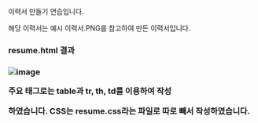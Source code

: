 이력서 만들기 연습입니다.

해당 이력서는 예시 이력서.PNG를 참고하여 만든 이력서입니다.

<h3>resume.html 결과<h3>

![image](https://user-images.githubusercontent.com/44182633/163672975-1f0e688f-10c5-4870-beef-4fc1c006b321.png)

  
  <p><b>주요 태그로는 table과 tr, th, td를 이용하여 작성</b></p> 하였습니다.
CSS는 resume.css라는 파일로 따로 빼서 작성하였습니다.
